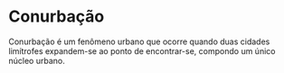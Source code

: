 # Conurbação

Conurbação é um fenômeno urbano que ocorre quando duas cidades limítrofes expandem-se ao ponto de encontrar-se, compondo um único núcleo urbano.
